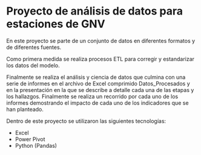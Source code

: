 # Proyecto de análisis de datos para estaciones de GNV
En este proyecto se parte de un conjunto de datos en diferentes formatos y de diferentes fuentes.

Como primera medida se realiza procesos ETL para corregir y estandarizar los datos del modelo.

Finalmente se realiza el análisis y ciencia de datos que culmina con una serie de informes en el archivo de Excel comprimido Datos_Procesados y en la presentación en la que se describe a detalle cada una de las etapas y los hallazgos. Finalmente se realiza un recorrido por cada uno de los informes demostrando el impacto de cada uno de los indicadores que se han planteado.

Dentro de este proyecto se utilizaron las siguientes tecnologías:
- Excel
- Power Pivot
- Python (Pandas)
